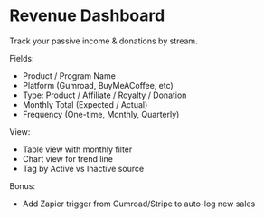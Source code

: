 # Revenue Dashboard

Track your passive income & donations by stream.

Fields:
- Product / Program Name
- Platform (Gumroad, BuyMeACoffee, etc)
- Type: Product / Affiliate / Royalty / Donation
- Monthly Total (Expected / Actual)
- Frequency (One-time, Monthly, Quarterly)

View:
- Table view with monthly filter
- Chart view for trend line
- Tag by Active vs Inactive source

Bonus:
- Add Zapier trigger from Gumroad/Stripe to auto-log new sales
